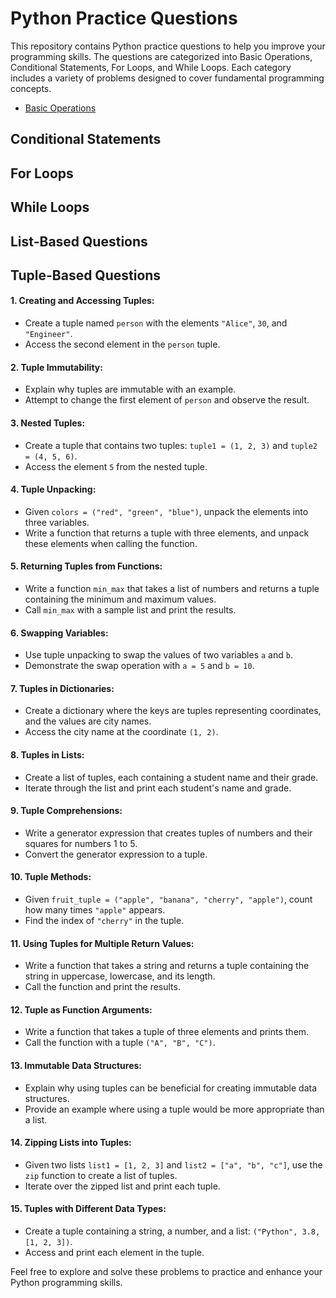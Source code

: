 # Python Practice Questions

This repository contains Python practice questions to help you improve your programming skills. The questions are categorized into Basic Operations, Conditional Statements, For Loops, and While Loops. Each category includes a variety of problems designed to cover fundamental programming concepts.

- [Basic Operations](basic-operations)


## Conditional Statements

## For Loops

## While Loops


## List-Based Questions


## Tuple-Based Questions
#### 1. Creating and Accessing Tuples:
- Create a tuple named `person` with the elements `"Alice"`, `30`, and `"Engineer"`.
- Access the second element in the `person` tuple.
#### 2. Tuple Immutability:
- Explain why tuples are immutable with an example.
- Attempt to change the first element of `person` and observe the result.
#### 3. Nested Tuples:
- Create a tuple that contains two tuples: `tuple1 = (1, 2, 3)` and `tuple2 = (4, 5, 6)`.
- Access the element `5` from the nested tuple.
#### 4. Tuple Unpacking:
- Given `colors = ("red", "green", "blue")`, unpack the elements into three variables.
- Write a function that returns a tuple with three elements, and unpack these elements when calling the function.
#### 5. Returning Tuples from Functions:
- Write a function `min_max` that takes a list of numbers and returns a tuple containing the minimum and maximum values.
- Call `min_max` with a sample list and print the results.
#### 6. Swapping Variables:
- Use tuple unpacking to swap the values of two variables `a` and `b`.
- Demonstrate the swap operation with `a = 5` and `b = 10`.
#### 7. Tuples in Dictionaries:
- Create a dictionary where the keys are tuples representing coordinates, and the values are city names.
- Access the city name at the coordinate `(1, 2)`.
#### 8. Tuples in Lists:
- Create a list of tuples, each containing a student name and their grade.
- Iterate through the list and print each student's name and grade.
#### 9. Tuple Comprehensions:
- Write a generator expression that creates tuples of numbers and their squares for numbers 1 to 5.
- Convert the generator expression to a tuple.
#### 10. Tuple Methods:
- Given `fruit_tuple = ("apple", "banana", "cherry", "apple")`, count how many times `"apple"` appears.
- Find the index of `"cherry"` in the tuple.
#### 11. Using Tuples for Multiple Return Values:
- Write a function that takes a string and returns a tuple containing the string in uppercase, lowercase, and its length.
- Call the function and print the results.
#### 12. Tuple as Function Arguments:
- Write a function that takes a tuple of three elements and prints them.
- Call the function with a tuple `("A", "B", "C")`.
#### 13. Immutable Data Structures:
- Explain why using tuples can be beneficial for creating immutable data structures.
- Provide an example where using a tuple would be more appropriate than a list.
#### 14. Zipping Lists into Tuples:
- Given two lists `list1 = [1, 2, 3]` and `list2 = ["a", "b", "c"]`, use the `zip` function to create a list of tuples.
- Iterate over the zipped list and print each tuple.
#### 15. Tuples with Different Data Types:
- Create a tuple containing a string, a number, and a list: `("Python", 3.8, [1, 2, 3])`.
- Access and print each element in the tuple.
  
Feel free to explore and solve these problems to practice and enhance your Python programming skills.
